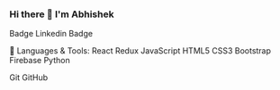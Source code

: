 ### Hi there 👋 I'm Abhishek


Badge Linkedin Badge

🔧 Languages & Tools:
React Redux JavaScript HTML5 CSS3 Bootstrap Firebase Python

Git GitHub

<!--
**AbhishekUpadhyay007/AbhishekUpadhyay007** is a ✨ _special_ ✨ repository because its `README.md` (this file) appears on your GitHub profile.

Here are some ideas to get you started:

- 🔭 I’m currently working on ...
- 🌱 I’m currently learning ...
- 👯 I’m looking to collaborate on ...
- 🤔 I’m looking for help with ...
- 💬 Ask me about ...
- 📫 How to reach me: ...
- 😄 Pronouns: ...
- ⚡ Fun fact: ...
-->
